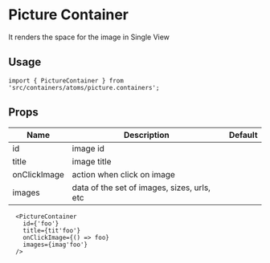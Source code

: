 # Picture Container

It renders the space for the image in Single View

## Usage

```
import { PictureContainer } from 'src/containers/atoms/picture.containers';
```

## Props


| Name | Description | Default |
|------|-------------|---------|
| id     |  image id         |         |
|   title |       image title    |         |
|   onClickImage |       action when click on image    |         |
|   images |       data of the set of images, sizes, urls, etc    |         |


```
  <PictureContainer
    id={'foo'}
    title={tit'foo'}
    onClickImage={() => foo}
    images={imag'foo'}
  />
```
